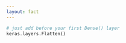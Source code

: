 ```yaml
---
layout: fact
---
```


<Congratz
  achievement="knowing your second NN layer"
  message="Flatten"
  caveat="Dense was the first layer you learned, but was too early to congratulate 😂"
  secondary="Images are 2D arrays, and the Flatten layer 😮‍💨 flattens them into 1D, so they can just be a single row in the input matrix X."
/>

```py
# just add before your first Dense() layer
keras.layers.Flatten()
```

<style>
  .shiki-container {
    margin-top: 64px;
    text-align: left;
    width: 50%;
    margin-left: auto;
    margin-right: auto;
  }
</style>